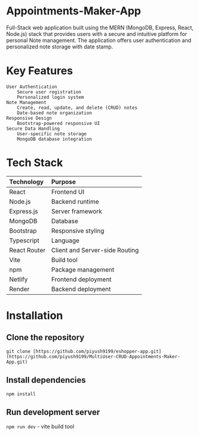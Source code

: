 # Appointments-Maker-App
Full-Stack web application built using the MERN (MongoDB, Express, React, Node.js) stack that provides users with a secure and intuitive platform for personal Note management. The application offers user authentication and personalized note storage with date stamp.
# Key Features
    User Authentication
        Secure user registration
        Personalized login system
    Note Management
        Create, read, update, and delete (CRUD) notes
        Date-based note organization
    Responsive Design
        Bootstrap-powered responsive UI
    Secure Data Handling
        User-specific note storage
        MongoDB database integration
# Tech Stack
  
| Technology   |  Purpose    |
| :---         | :--- |
| React   |  Frontend UI    |
| Node.js     |   Backend runtime   |
|  Express.js  |   Server framework   |
|   MongoDB   |    Database  |
|   Bootstrap |   Responsive styling   |
| Typescript | Language |
| React Router | Client and Server-side Routing |
| Vite | Build tool |
|   npm   |   Package management   |
|  Netlify  |    Frontend deployment  |
|   Render   |   Backend deployment   |

# Installation
## Clone the repository
```
git clone [https://github.com/piyush9199/eshopper-app.git](https://github.com/piyush9199/MultiUser-CRUD-Appointments-Maker-App.git)
```

## Install dependencies
```
npm install
```

## Run development server
```npm run dev``` - vite build tool
